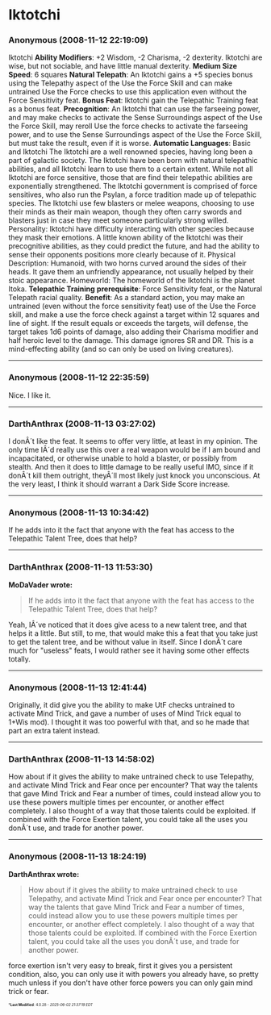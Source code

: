 # Iktotchi

### **Anonymous** (2008-11-12 22:19:09)

Iktotchi
**Ability Modifiers**: +2 Wisdom, -2 Charisma, -2 dexterity. Iktotchi are wise, but not sociable, and have little manual dexterity.
**Medium Size**
**Speed**: 6 squares
**Natural Telepath**: An Iktotchi gains a +5 species bonus using the Telepathy aspect of the Use the Force Skill and can make untrained Use the Force checks to use this application even without the Force Sensitivity feat.
**Bonus Feat**: Iktotchi gain the Telepathic Training feat as a bonus feat.
**Precognition**: An Iktotchi that can use the farseeing power, and may make checks to activate the Sense Surroundings aspect of the Use the Force Skill, may reroll Use the force checks to activate the farseeing power, and to use the Sense Surroundings aspect of the Use the Force Skill, but must take the result, even if it is worse.
**Automatic Languages**: Basic and Iktotchi
The Iktotchi are a well renowned species, having long been a part of galactic society. The Iktotchi have been born with natural telepathic abilities, and all Iktotchi learn to use them to a certain extent. While not all Iktotchi are force sensitive, those that are find their telepathic abilities are exponentially strengthened. The Iktotchi government is comprised of force sensitives, who also run the Psylan, a force tradition made up of telepathic species. The Iktotchi use few blasters or melee weapons, choosing to use their minds as their main weapon, though they often carry swords and blasters just in case they meet someone particularly strong willed. Personality: Iktotchi have difficulty interacting with other species because they mask their emotions. A little known ability of the Iktotchi was their precognitive abilities, as they could predict the future, and had the ability to sense their opponents positions more clearly because of it.
Physical Description: Humanoid, with two horns curved around the sides of their heads. It gave them an unfriendly appearance, not usually helped by their stoic appearance.
Homeworld: The homeworld of the Iktotchi is the planet Itoka.
**Telepathic Training**
**prerequisite**: Force Sensitivity feat, or the Natural Telepath racial quality.
**Benefit**: As a standard action, you may make an untrained (even without the force sensitivity feat) use of the Use the Force skill, and make a use the force check against a target within 12 squares and line of sight. If the result equals or exceeds the targets, will defense, the target takes 1d6 points of damage, also adding their Charisma modifier and half heroic level to the damage. This damage ignores SR and DR. This is a mind-effecting ability (and so can only be used on living creatures).

---

### **Anonymous** (2008-11-12 22:35:59)

Nice. I like it.

---

### **DarthAnthrax** (2008-11-13 03:27:02)

I donÂ´t like the feat.
It seems to offer very little, at least in my opinion. The only time IÂ´d really use this over a real weapon would be if I am bound and incapacitated, or otherwise unable to hold a blaster, or possibly from stealth. And then it does to little damage to be really useful IMO, since if it donÂ´t kill them outright, theyÂ´ll most likely just knock you unconscious.
At the very least, I think it should warrant a Dark Side Score increase.

---

### **Anonymous** (2008-11-13 10:34:42)

If he adds into it the fact that anyone with the feat has access to the Telepathic Talent Tree, does that help?

---

### **DarthAnthrax** (2008-11-13 11:53:30)

**MoDaVader wrote:**
> If he adds into it the fact that anyone with the feat has access to the Telepathic Talent Tree, does that help?

Yeah, IÂ´ve noticed that it does give acess to a new talent tree, and that helps it a little. But still, to me, that would make this a feat that you take just to get the talent tree, and be without value in itself. Since I donÂ´t care much for "useless" feats, I would rather see it having some other effects totally.

---

### **Anonymous** (2008-11-13 12:41:44)

Originally, it did give you the ability to make UtF checks untrained to activate Mind Trick, and gave a number of uses of Mind Trick equal to 1+Wis mod). I thought it was too powerful with that, and so he made that part an extra talent instead.

---

### **DarthAnthrax** (2008-11-13 14:58:02)

How about if it gives the ability to make untrained check to use Telepathy, and activate Mind Trick and Fear once per encounter?
That way the talents that gave Mind Trick and Fear a number of times, could instead allow you to use these powers multiple times per encounter, or another effect completely.
I also thought of a way that those talents could be exploited. If combined with the Force Exertion talent, you could take all the uses you donÂ´t use, and trade for another power.

---

### **Anonymous** (2008-11-13 18:24:19)

**DarthAnthrax wrote:**
> How about if it gives the ability to make untrained check to use Telepathy, and activate Mind Trick and Fear once per encounter?
> That way the talents that gave Mind Trick and Fear a number of times, could instead allow you to use these powers multiple times per encounter, or another effect completely.
> I also thought of a way that those talents could be exploited. If combined with the Force Exertion talent, you could take all the uses you donÂ´t use, and trade for another power.

force exertion isn't very easy to break, first it gives you a persistent condition, also, you can only use it with powers you already have, so pretty much unless if you don't have other force powers you can only gain mind trick or fear.



<span style="font-size: 0.5em;">***Last Modified**: 4.0.28 - *2025-06-02 21:37:19 EDT*</span>